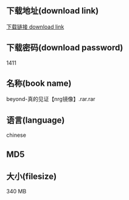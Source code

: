 ## 下载地址(download link)
[下载链接 download link](https://tutu365.netlify.app/?s=beyond-%E7%9C%9F%E7%9A%84%E8%A7%81%E8%AF%81%E3%80%90nrg%E9%95%9C%E5%83%8F%E3%80%91.rar)

## 下载密码(download password)
1411

## 名称(book name)
beyond-真的见证【nrg镜像】.rar.rar

## 语言(language)
chinese

## MD5


## 大小(filesize)
340 MB

